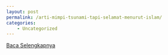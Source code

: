 ```yaml
---
layout: post
permalink: /arti-mimpi-tsunami-tapi-selamat-menurut-islam/
categories:
    - Uncategorized
---
```


[Baca Selengkapnya](/04)